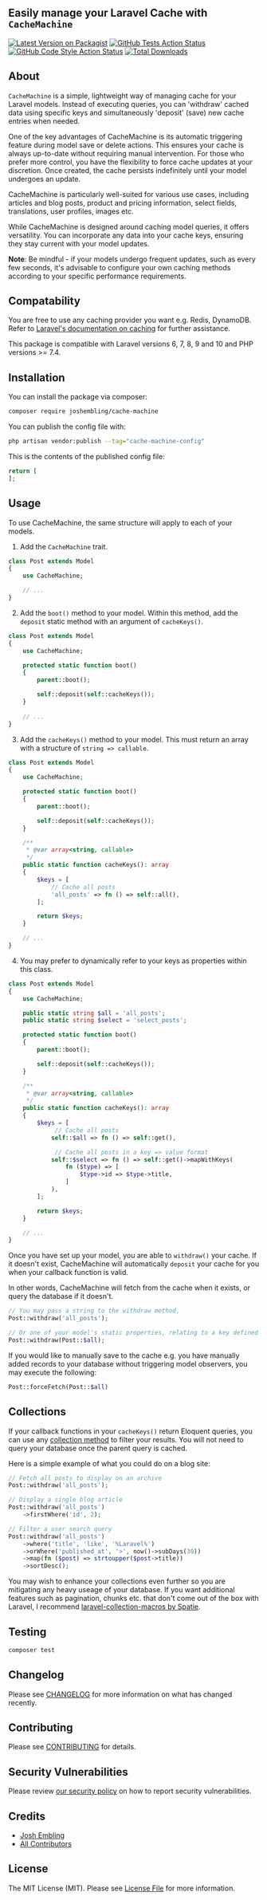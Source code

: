 ## Easily manage your Laravel Cache with `CacheMachine`

[![Latest Version on Packagist](https://img.shields.io/packagist/v/joshembling/cache-machine.svg?style=flat-square)](https://packagist.org/packages/joshembling/cache-machine)
[![GitHub Tests Action Status](https://img.shields.io/github/actions/workflow/status/joshembling/cache-machine/run-tests.yml?branch=main&label=tests&style=flat-square)](https://github.com/joshembling/cache-machine/actions?query=workflow%3Arun-tests+branch%3Amain)
[![GitHub Code Style Action Status](https://img.shields.io/github/actions/workflow/status/joshembling/cache-machine/fix-php-code-style-issues.yml?branch=main&label=code%20style&style=flat-square)](https://github.com/joshembling/cache-machine/actions?query=workflow%3A"Fix+PHP+code+style+issues"+branch%3Amain)
[![Total Downloads](https://img.shields.io/packagist/dt/joshembling/cache-machine.svg?style=flat-square)](https://packagist.org/packages/joshembling/cache-machine)

## About

`CacheMachine` is a simple, lightweight way of managing cache for your Laravel models. Instead of executing queries, you can 'withdraw' cached data using specific keys and simultaneously 'deposit' (save) new cache entries when needed.

One of the key advantages of CacheMachine is its automatic triggering feature during model save or delete actions. This ensures your cache is always up-to-date without requiring manual intervention. For those who prefer more control, you have the flexibility to force cache updates at your discretion. Once created, the cache persists indefinitely until your model undergoes an update.

CacheMachine is particularly well-suited for various use cases, including articles and blog posts, product and pricing information, select fields, translations, user profiles, images etc.

While CacheMachine is designed around caching model queries, it offers versatility. You can incorporate any data into your cache keys, ensuring they stay current with your model updates.

**Note**: Be mindful - if your models undergo frequent updates, such as every few seconds, it's advisable to configure your own caching methods according to your specific performance requirements.

## Compatability 

You are free to use any caching provider you want e.g. Redis, DynamoDB. Refer to [Laravel's documentation on caching](https://laravel.com/docs/10.x/cache#configuration) for further assistance.

This package is compatible with Laravel versions 6, 7, 8, 9 and 10 and PHP versions >= 7.4.

## Installation

You can install the package via composer:

```bash
composer require joshembling/cache-machine
```

You can publish the config file with:

```bash
php artisan vendor:publish --tag="cache-machine-config"
```

This is the contents of the published config file:

```php
return [
];
```

## Usage

To use CacheMachine, the same structure will apply to each of your models.

1) Add the `CacheMachine` trait.

```php
class Post extends Model
{
    use CacheMachine;

    // ...
}
```

2) Add the `boot()` method to your model. Within this method, add the `deposit` static method with an argument of `cacheKeys()`.

```php
class Post extends Model
{
    use CacheMachine;

    protected static function boot()
    {
        parent::boot();

        self::deposit(self::cacheKeys()); 
    }
    
    // ...
}
```

3) Add the `cacheKeys()` method to your model. This must return an array with a structure of `string => callable`.

```php
class Post extends Model
{
    use CacheMachine;

    protected static function boot()
    {
        parent::boot();

        self::deposit(self::cacheKeys()); 
    }

    /**
     * @var array<string, callable>
     */
    public static function cacheKeys(): array
    {
        $keys = [
            // Cache all posts
            'all_posts' => fn () => self::all(),
        ];

        return $keys;
    }

    // ...
}
```

4) You may prefer to dynamically refer to your keys as properties within this class.

```php
class Post extends Model
{
    use CacheMachine;

    public static string $all = 'all_posts';
    public static string $select = 'select_posts';

    protected static function boot()
    {
        parent::boot();

        self::deposit(self::cacheKeys()); 
    }

    /**
     * @var array<string, callable>
     */
    public static function cacheKeys(): array
    {
        $keys = [
             // Cache all posts
            self::$all => fn () => self::get(),

             // Cache all posts in a key => value format
            self::$select => fn () => self::get()->mapWithKeys(
                fn ($type) => [
                    $type->id => $type->title,
                ]
            ),
        ];

        return $keys;
    }

    // ...
}
```

Once you have set up your model, you are able to `withdraw()` your cache. If it doesn't exist, CacheMachine will automatically `deposit` your cache for you when your callback function is valid. 

In other words, CacheMachine will fetch from the cache when it exists, or query the database if it doesn't.

```php
// You may pass a string to the withdraw method.
Post::withdraw('all_posts');

// Or one of your model's static properties, relating to a key defined in the `cacheKeys()` method.
Post::withdraw(Post::$all);
```

If you would like to manually save to the cache e.g. you have manually added records to your database without triggering model observers, you may execute the following:
```php
Post::forceFetch(Post::$all)
```

## Collections 

If your callback functions in your `cacheKeys()` return Eloquent queries, you can use any [collection method](https://laravel.com/docs/10.x/collections#available-methods) to filter your results. You will not need to query your database once the parent query is cached.

Here is a simple example of what you could do on a blog site:

```php
// Fetch all posts to display on an archive
Post::withdraw('all_posts');

// Display a single blog article
Post::withdraw('all_posts')
    ->firstWhere('id', 2);

// Filter a user search query
Post::withdraw('all_posts')
    ->where('title', 'like', '%Laravel%')
    ->orWhere('published_at', '>', now()->subDays(30))
    ->map(fn ($post) => strtoupper($post->title))
    ->sortDesc();
```

You may wish to enhance your collections even further so you are mitigating any heavy useage of your database. If you want additional features such as pagination, chunks etc. that don't come out of the box with Laravel, I recommend [laravel-collection-macros by Spatie](https://github.com/spatie/laravel-collection-macros/).

## Testing

```bash
composer test
```

## Changelog

Please see [CHANGELOG](CHANGELOG.md) for more information on what has changed recently.

## Contributing

Please see [CONTRIBUTING](CONTRIBUTING.md) for details.

## Security Vulnerabilities

Please review [our security policy](../../security/policy) on how to report security vulnerabilities.

## Credits

- [Josh Embling](https://github.com/joshembling)
- [All Contributors](../../contributors)

## License

The MIT License (MIT). Please see [License File](LICENSE.md) for more information.
